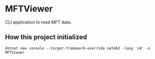 # MFTViewer

CLI application to read MFT data.

## How this project initialized

```shell
dotnet new console --target-framework-override net462 -lang 'c#' -o MFTViewer
```
